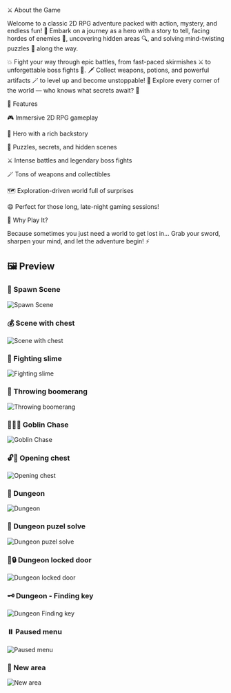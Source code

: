 ⚔️ About the Game

Welcome to a classic 2D RPG adventure packed with action, mystery, and endless fun! 🌟
Embark on a journey as a hero with a story to tell, facing hordes of enemies 👹, uncovering hidden areas 🔍, and solving mind-twisting puzzles 🧩 along the way.

💥 Fight your way through epic battles, from fast-paced skirmishes ⚔️ to unforgettable boss fights 🐉.
🗡️ Collect weapons, potions, and powerful artifacts 🪄 to level up and become unstoppable!
💎 Explore every corner of the world — who knows what secrets await? 👀

🧭 Features

🎮 Immersive 2D RPG gameplay

👑 Hero with a rich backstory

🧩 Puzzles, secrets, and hidden scenes

⚔️ Intense battles and legendary boss fights

🪄 Tons of weapons and collectibles

🗺️ Exploration-driven world full of surprises

😄 Perfect for those long, late-night gaming sessions!

💬 Why Play It?

Because sometimes you just need a world to get lost in...
Grab your sword, sharpen your mind, and let the adventure begin! ⚡


## 🖼️ Preview

### 🌅 Spawn Scene
![Spawn Scene](https://github.com/MihailJordanov/AdventutoramaRPG/blob/main/Images/Screenshots/Screenshot%202025-10-16%20152028.png)

### 💰 Scene with chest
![Scene with chest](https://github.com/MihailJordanov/AdventutoramaRPG/blob/main/Images/Screenshots/Scene%20with%20chest.png)

### 🐍 Fighting slime
![Fighting slime](https://github.com/MihailJordanov/AdventutoramaRPG/blob/main/Images/Screenshots/fighting%20slime.png)

### 🎯 Throwing boomerang
![Throwing boomerang](https://github.com/MihailJordanov/AdventutoramaRPG/blob/main/Images/Screenshots/boomerang.png)

### 🏃‍♂️💨 Goblin Chase
![Goblin Chase](https://github.com/MihailJordanov/AdventutoramaRPG/blob/main/Images/Screenshots/goblin%20coming.png)

### 🔓💎 Opening chest
![Opening chest](https://github.com/MihailJordanov/AdventutoramaRPG/blob/main/Images/Screenshots/opening%20chest.png)

### 🏰 Dungeon
![Dungeon](https://github.com/MihailJordanov/AdventutoramaRPG/blob/main/Images/Screenshots/dungeon%201.png)

### 🧩 Dungeon puzel solve
![Dungeon puzel solve](https://github.com/MihailJordanov/AdventutoramaRPG/blob/main/Images/Screenshots/dungeon%20statue%20on%20button.png)

### 🚪🔒 Dungeon locked door
![Dungeon locked door](https://github.com/MihailJordanov/AdventutoramaRPG/blob/main/Images/Screenshots/dungeon%20locked%20door.png)

### 🗝️ Dungeon - Finding key
![Dungeon Finding key](https://github.com/MihailJordanov/AdventutoramaRPG/blob/main/Images/Screenshots/finding%20key.png)

### ⏸️ Paused menu
![Paused menu](https://github.com/MihailJordanov/AdventutoramaRPG/blob/main/Images/Screenshots/paused%20menu.png)

### 🌄 New area
![New area](https://github.com/MihailJordanov/AdventutoramaRPG/blob/main/Images/Screenshots/arena%202.png)
